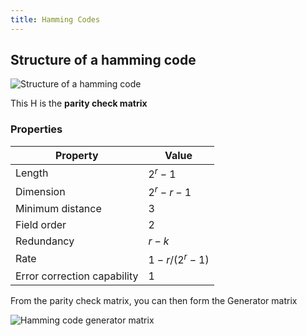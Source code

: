 ```yaml
---
title: Hamming Codes
---
```


## Structure of a hamming code

![Structure of a hamming code](/img/Uni/CaC/ECC/hamming_structure.png)

This H is the **parity check matrix**

### Properties

| Property                    | Value         |
| --------------------------- | ------------- |
| Length                      | $2^r-1$       |
| Dimension                   | $2^r-r-1$     |
| Minimum distance            | 3             |
| Field order                 | 2             |
| Redundancy                  | $r-k$         |
| Rate                        | $1-r/(2^r-1)$ |
| Error correction capability | 1             |

From the parity check matrix, you can then form the Generator matrix

![Hamming code generator matrix](/img/Uni/CaC/ECC/hamming_generator.png)

